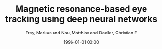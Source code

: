 ---
layout: post
title: Magnetic resonance-based eye tracking using deep neural networks

date: 1996-01-01 00:00
author: Frey, Markus and Nau, Matthias and Doeller, Christian F
journal: Nature Neuroscience

link: https://doi.org/10.1038/s41593-021-00947-w

year: 2021
---